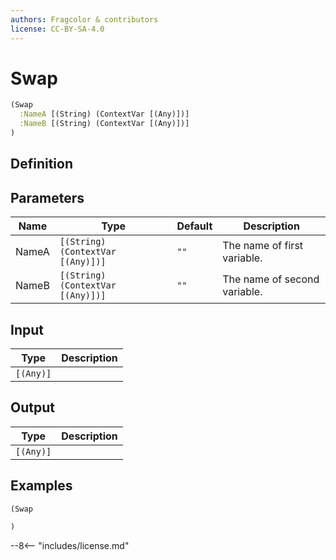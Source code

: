 ```yaml
---
authors: Fragcolor & contributors
license: CC-BY-SA-4.0
---
```



# Swap

```clojure
(Swap
  :NameA [(String) (ContextVar [(Any)])]
  :NameB [(String) (ContextVar [(Any)])]
)
```


## Definition




## Parameters

| Name | Type | Default | Description |
|------|------|---------|-------------|
| NameA | `[(String) (ContextVar [(Any)])]` | `""` | The name of first variable. |
| NameB | `[(String) (ContextVar [(Any)])]` | `""` | The name of second variable. |


## Input

| Type | Description |
|------|-------------|
| `[(Any)]` |  |


## Output

| Type | Description |
|------|-------------|
| `[(Any)]` |  |


## Examples

```clojure
(Swap

)
```


--8<-- "includes/license.md"
